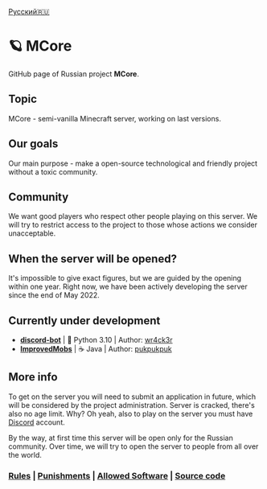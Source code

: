 [Русский🇷🇺](https://github.com/mcore-server/mcore-server/blob/main/README.md)

# 🪐 MCore
GitHub page of Russian project **MCore**.
## Topic
MCore - semi-vanilla Minecraft server, working on last versions.
## Our goals
Our main purpose - make a open-source technological and friendly project without a toxic community.
## Community
We want good players who respect other people playing on this server.
We will try to restrict access to the project to those whose actions we consider unacceptable.
## When the server will be opened?
It's impossible to give exact figures, but we are guided by the opening within one year.
Right now, we have been actively developing the server since the end of May 2022.
## Сurrently under development
- **[discord-bot](https://github.com/mcore-server/discord-bot)** | 🐍 Python 3.10 | Author: [wr4ck3r](https://github.com/wr4ck3r)
- **[ImprovedMobs](https://github.com/mcore-server/ImprovedMobs)** | ☕ Java | Author: [pukpukpuk](https://github.com/pukpukpuk)
## More info
To get on the server you will need to submit an application
in future, which will be considered by the project administration.
Server is cracked, there's also no age limit. Why?
Oh yeah, also to play on the server you must have [Discord](https://discord.com/login) account.

By the way, at first time this server will be open only for the Russian community.
Over time, we will try to open the server to people from all over the world.

### [Rules](https://github.com/mcore-server/mcore-server/blob/main/info-en/rules.md) | [Punishments](https://github.com/mcore-server/mcore-server/blob/main/info-en/punishments.md) | [Allowed Software](https://github.com/mcore-server/mcore-server/blob/main/info-en/allowed-software.md) | [Source code](https://github.com/mcore-server/source-code)
